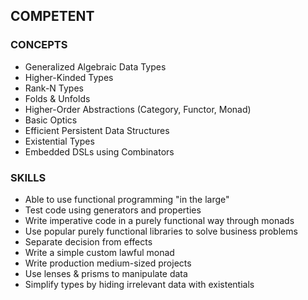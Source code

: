 ## COMPETENT

### CONCEPTS
* Generalized Algebraic Data Types
* Higher-Kinded Types
* Rank-N Types
* Folds & Unfolds
* Higher-Order Abstractions (Category, Functor, Monad)
* Basic Optics
* Efficient Persistent Data Structures
* Existential Types
* Embedded DSLs using Combinators

### SKILLS
* Able to use functional programming "in the large"
* Test code using generators and properties
* Write imperative code in a purely functional way through monads
* Use popular purely functional libraries to solve business problems
* Separate decision from effects
* Write a simple custom lawful monad
* Write production medium-sized projects
* Use lenses & prisms to manipulate data
* Simplify types by hiding irrelevant data with existentials